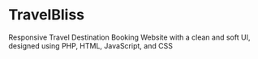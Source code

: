 # TravelBliss
Responsive Travel Destination Booking Website with a clean and soft UI, designed using PHP, HTML, JavaScript, and CSS
